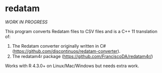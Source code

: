 # redatam

*WORK IN PROGRESS*

This program converts Redatam files to CSV files and is a C++ 11 translation of:
1. The Redatam converter originally written in C# (https://github.com/discontinuos/redatam-converter).
2. The redatam4r package (https://github.com/FranciscoDA/redatam4r/)

Works with R 4.3.0+ on Linux/Mac/Windows but needs extra work.
